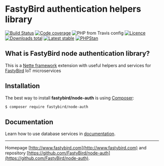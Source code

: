 # FastyBird authentication helpers library

[![Build Status](https://img.shields.io/travis/FastyBird/node-auth.svg?style=flat-square)](https://travis-ci.org/FastyBird/node-auth)
[![Code coverage](https://img.shields.io/coveralls/FastyBird/node-auth.svg?style=flat-square)](https://coveralls.io/r/FastyBird/node-auth)
![PHP from Travis config](https://img.shields.io/travis/php-v/fastybird/node-auth?style=flat-square)
[![Licence](https://img.shields.io/packagist/l/FastyBird/node-auth.svg?style=flat-square)](https://packagist.org/packages/FastyBird/node-auth)
[![Downloads total](https://img.shields.io/packagist/dt/FastyBird/node-auth.svg?style=flat-square)](https://packagist.org/packages/FastyBird/node-auth)
[![Latest stable](https://img.shields.io/packagist/v/FastyBird/node-auth.svg?style=flat-square)](https://packagist.org/packages/FastyBird/node-auth)
[![PHPStan](https://img.shields.io/badge/PHPStan-enabled-brightgreen.svg?style=flat-square)](https://github.com/phpstan/phpstan)

## What is FastyBird node authentication library?

This is a [Nette framework](https://nette.org) extension with useful helpers and services for [FastyBird](https://www.fastybird.com) IoT microservices

## Installation

The best way to install **fastybird/node-auth** is using [Composer](http://getcomposer.org/):

```sh
$ composer require fastybird/node-auth
```

## Documentation

Learn how to use database services in [documentation](https://github.com/FastyBird/node-auth/blob/master/docs/en/index.md).

***
Homepage [http://www.fastybird.com](http://www.fastybird.com) and repository [https://github.com/FastyBird/node-auth](https://github.com/FastyBird/node-auth).
